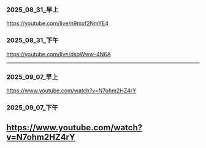 ### 2025_08_31_早上
https://youtube.com/live/n9mxf2NmYE4

### 2025_08_31_下午

https://youtube.com/live/dsqWww-4N6A

---

### 2025_09_07_早上
https://www.youtube.com/watch?v=N7ohm2HZ4rY

### 2025_09_07_下午

https://www.youtube.com/watch?v=N7ohm2HZ4rY
---

